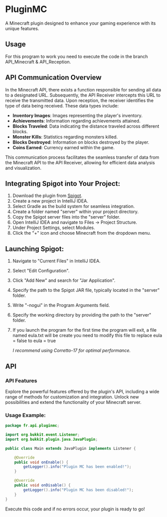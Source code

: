 # PluginMC

A Minecraft plugin designed to enhance your gaming experience with its unique features.

## Usage

For this program to work you need to execute the code in the branch API_Minecraft & API_Reception.

## API Communication Overview

In the Minecraft API, there exists a function responsible for sending all data to a designated URL. Subsequently, the API Receiver intercepts this URL to receive the transmitted data. Upon reception, the receiver identifies the type of data being received. These data types include:

- **Inventory Images**: Images representing the player's inventory.
- **Achievements**: Information regarding achievements attained.
- **Blocks Traveled**: Data indicating the distance traveled across different blocks.
- **Monster Kills**: Statistics regarding monsters killed.
- **Blocks Destroyed**: Information on blocks destroyed by the player.
- **Coins Earned**: Currency earned within the game.

This communication process facilitates the seamless transfer of data from the Minecraft API to the API Receiver, allowing for efficient data analysis and visualization.

## Integrating Spigot into Your Project:

1. Download the plugin from [Spigot](https://getbukkit.org/download/spigot).
2. Create a new project in IntelliJ IDEA.
3. Select Gradle as the build system for seamless integration.
4. Create a folder named "server" within your project directory.
5. Copy the Spigot server files into the "server" folder.
6. Open IntelliJ IDEA and navigate to Files -> Project Structure.
7. Under Project Settings, select Modules.
8. Click the "+" icon and choose Minecraft from the dropdown menu.

## Launching Spigot:

1. Navigate to "Current Files" in IntelliJ IDEA.
2. Select "Edit Configuration".
3. Click "Add New" and search for "Jar Application".
4. Specify the path to the Spigot JAR file, typically located in the "server" folder.
5. Write "-nogui" in the Program Arguments field.
6. Specify the working directory by providing the path to the "server" folder.
7. If you launch the program for the first time the program will exit, a file named eula.txt will be create you need to modify this file to replace eula = false to eula = true

   *I recommend using Corretto-17 for optimal performance.*

## API

### API Features

Explore the powerful features offered by the plugin's API, including a wide range of methods for customization and integration. Unlock new possibilities and extend the functionality of your Minecraft server.

### Usage Example:

```java
package fr.api.pluginmc;

import org.bukkit.event.Listener;
import org.bukkit.plugin.java.JavaPlugin;

public class Main extends JavaPlugin implements Listener {

    @Override
    public void onEnable() {
        getLogger().info("Plugin MC has been enabled!");
    }

    @Override
    public void onDisable() {
        getLogger().info("Plugin MC has been disabled!");
    }
}

```
Execute this code and if no errors occur, your plugin is ready to go!
